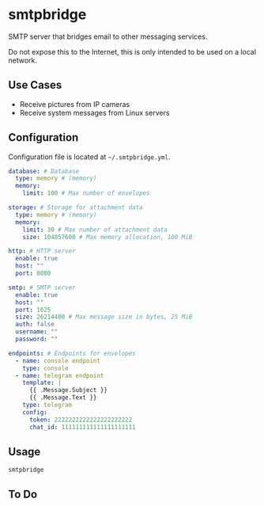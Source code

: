# smtpbridge

SMTP server that bridges email to other messaging services.

Do not expose this to the Internet, this is only intended to be used on a local network.

## Use Cases

- Receive pictures from IP cameras
- Receive system messages from Linux servers

## Configuration

Configuration file is located at `~/.smtpbridge.yml`.

```yaml
database: # Database
  type: memory # (memory)
  memory:
    limit: 100 # Max number of envelopes

storage: # Storage for attachment data
  type: memory # (memory)
  memory:
    limit: 30 # Max number of attachment data
    size: 104857600 # Max memory allocation, 100 MiB

http: # HTTP server
  enable: true
  host: ""
  port: 8080

smtp: # SMTP server
  enable: true
  host: ""
  port: 1025
  size: 26214400 # Max message size in bytes, 25 MiB
  auth: false
  username: ""
  password: ""

endpoints: # Endpoints for envelopes
  - name: console endpoint
    type: console
  - name: telegram endpoint
    template: |
      {{ .Message.Subject }}
      {{ .Message.Text }}
    type: telegram
    config:
      token: 2222222222222222222222
      chat_id: 111111111111111111111
```

## Usage

```
smtpbridge
```

## To Do
